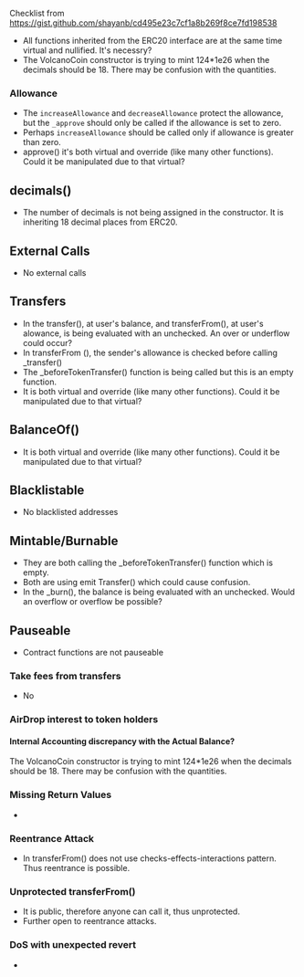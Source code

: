 Checklist from https://gist.github.com/shayanb/cd495e23c7cf1a8b269f8ce7fd198538

- All functions inherited from the ERC20 interface are at the same time virtual and nullified. It's necessry?
- The VolcanoCoin constructor is trying to mint 124\*1e26 when the decimals should be 18. There may be confusion with the quantities.

### Allowance

- The `increaseAllowance` and `decreaseAllowance` protect the allowance, but the `_approve` should only be called if the allowance is set to zero.
- Perhaps `increaseAllowance` should be called only if allowance is greater than zero.
- approve() it's both virtual and override (like many other functions). Could it be manipulated due to that virtual?

## decimals()

- The number of decimals is not being assigned in the constructor. It is inheriting 18 decimal places from ERC20.

## External Calls

- No external calls

## Transfers

- In the transfer(), at user's balance, and transferFrom(), at user's alowance, is being evaluated with an unchecked.
  An over or underflow could occur?
- In transferFrom (), the sender's allowance is checked before calling \_transfer()
- The \_beforeTokenTransfer() function is being called but this is an empty function.
- It is both virtual and override (like many other functions). Could it be manipulated due to that virtual?

## BalanceOf()

- It is both virtual and override (like many other functions). Could it be manipulated due to that virtual?

## Blacklistable

- No blacklisted addresses

## Mintable/Burnable

- They are both calling the \_beforeTokenTransfer() function which is empty.
- Both are using emit Transfer() which could cause confusion.
- In the \_burn(), the balance is being evaluated with an unchecked. Would an overflow or overflow be possible?

## Pauseable

- Contract functions are not pauseable

### Take fees from transfers

- No

### AirDrop interest to token holders

#### Internal Accounting discrepancy with the Actual Balance?

The VolcanoCoin constructor is trying to mint 124\*1e26 when the decimals should be 18. There may be confusion with the quantities.

### Missing Return Values

-

### Reentrance Attack

- In transferFrom() does not use checks-effects-interactions pattern. Thus reentrance is possible.

### Unprotected transferFrom()

- It is public, therefore anyone can call it, thus unprotected.
- Further open to reentrance attacks.

### DoS with unexpected revert

-
